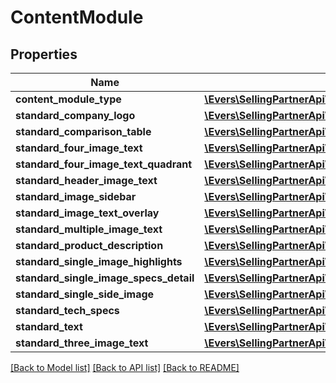 # ContentModule

## Properties
Name | Type | Description | Notes
------------ | ------------- | ------------- | -------------
**content_module_type** | [**\Evers\SellingPartnerApi\Model\ContentModuleType**](ContentModuleType.md) |  | 
**standard_company_logo** | [**\Evers\SellingPartnerApi\Model\StandardCompanyLogoModule**](StandardCompanyLogoModule.md) |  | [optional] 
**standard_comparison_table** | [**\Evers\SellingPartnerApi\Model\StandardComparisonTableModule**](StandardComparisonTableModule.md) |  | [optional] 
**standard_four_image_text** | [**\Evers\SellingPartnerApi\Model\StandardFourImageTextModule**](StandardFourImageTextModule.md) |  | [optional] 
**standard_four_image_text_quadrant** | [**\Evers\SellingPartnerApi\Model\StandardFourImageTextQuadrantModule**](StandardFourImageTextQuadrantModule.md) |  | [optional] 
**standard_header_image_text** | [**\Evers\SellingPartnerApi\Model\StandardHeaderImageTextModule**](StandardHeaderImageTextModule.md) |  | [optional] 
**standard_image_sidebar** | [**\Evers\SellingPartnerApi\Model\StandardImageSidebarModule**](StandardImageSidebarModule.md) |  | [optional] 
**standard_image_text_overlay** | [**\Evers\SellingPartnerApi\Model\StandardImageTextOverlayModule**](StandardImageTextOverlayModule.md) |  | [optional] 
**standard_multiple_image_text** | [**\Evers\SellingPartnerApi\Model\StandardMultipleImageTextModule**](StandardMultipleImageTextModule.md) |  | [optional] 
**standard_product_description** | [**\Evers\SellingPartnerApi\Model\StandardProductDescriptionModule**](StandardProductDescriptionModule.md) |  | [optional] 
**standard_single_image_highlights** | [**\Evers\SellingPartnerApi\Model\StandardSingleImageHighlightsModule**](StandardSingleImageHighlightsModule.md) |  | [optional] 
**standard_single_image_specs_detail** | [**\Evers\SellingPartnerApi\Model\StandardSingleImageSpecsDetailModule**](StandardSingleImageSpecsDetailModule.md) |  | [optional] 
**standard_single_side_image** | [**\Evers\SellingPartnerApi\Model\StandardSingleSideImageModule**](StandardSingleSideImageModule.md) |  | [optional] 
**standard_tech_specs** | [**\Evers\SellingPartnerApi\Model\StandardTechSpecsModule**](StandardTechSpecsModule.md) |  | [optional] 
**standard_text** | [**\Evers\SellingPartnerApi\Model\StandardTextModule**](StandardTextModule.md) |  | [optional] 
**standard_three_image_text** | [**\Evers\SellingPartnerApi\Model\StandardThreeImageTextModule**](StandardThreeImageTextModule.md) |  | [optional] 

[[Back to Model list]](../README.md#documentation-for-models) [[Back to API list]](../README.md#documentation-for-api-endpoints) [[Back to README]](../README.md)


